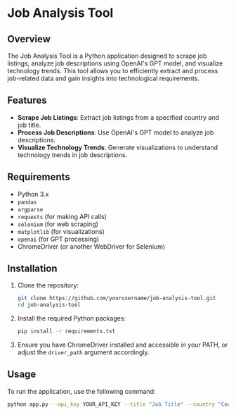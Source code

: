 # Job Analysis Tool

## Overview

The Job Analysis Tool is a Python application designed to scrape job listings, analyze job descriptions using OpenAI's GPT model, and visualize technology trends. This tool allows you to efficiently extract and process job-related data and gain insights into technological requirements.

## Features

- **Scrape Job Listings**: Extract job listings from a specified country and job title.
- **Process Job Descriptions**: Use OpenAI's GPT model to analyze job descriptions.
- **Visualize Technology Trends**: Generate visualizations to understand technology trends in job descriptions.

## Requirements

- Python 3.x
- `pandas`
- `argparse`
- `requests` (for making API calls)
- `selenium` (for web scraping)
- `matplotlib` (for visualizations)
- `openai` (for GPT processing)
- ChromeDriver (or another WebDriver for Selenium)

## Installation

1. Clone the repository:

    ```bash
    git clone https://github.com/yourusername/job-analysis-tool.git
    cd job-analysis-tool
    ```

2. Install the required Python packages:

    ```bash
    pip install -r requirements.txt
    ```

3. Ensure you have ChromeDriver installed and accessible in your PATH, or adjust the `driver_path` argument accordingly.

## Usage

To run the application, use the following command:

```bash
python app.py --api_key YOUR_API_KEY --title "Job Title" --country "Country" --number_of_jobs 100
